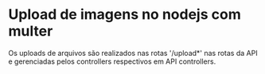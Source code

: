 # Upload de imagens no nodejs com multer

Os uploads de arquivos são realizados nas rotas '/upload*' nas rotas da API e gerenciadas pelos controllers respectivos em API controllers.
